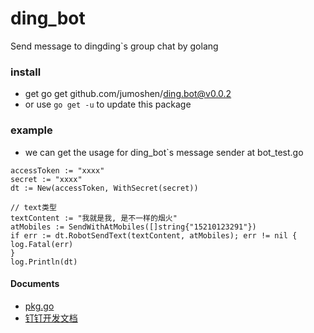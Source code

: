 # ding_bot

Send message to dingding`s group chat by golang

### install
- get go get github.com/jumoshen/ding.bot@v0.0.2
- or use `go get -u` to update this package

### example

- we can get the usage for ding_bot`s message sender at bot_test.go

```golang
accessToken := "xxxx"
secret := "xxxx"
dt := New(accessToken, WithSecret(secret))

// text类型
textContent := "我就是我, 是不一样的烟火"
atMobiles := SendWithAtMobiles([]string{"15210123291"})
if err := dt.RobotSendText(textContent, atMobiles); err != nil {
log.Fatal(err)
}
log.Println(dt)
```

#### Documents
- [pkg.go](https://pkg.go.dev/github.com/jumoshen/ding_bot)
- [钉钉开发文档](https://developers.dingtalk.com/document/app/custom-robot-access/title-r82-8g5-0sk)